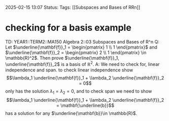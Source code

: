 2025-02-15 13:07
Status: 
Tags: [[Subspaces and Bases of RRn]]
# checking for a basis example

TD: YEAR1::TERM2::MA150 Algebra 2::03 Subspaces and Bases of R^n 
Q: Let $\underline{\mathbf{f}}_1 = \begin{pmatrix} 1 \\ 1 \end{pmatrix}$ and $\underline{\mathbf{f}}_2 = \begin{pmatrix} 2 \\ 1 \end{pmatrix} \in \mathbb{R}^2$. Then prove $\underline{\mathbf{f}}_1, \underline{\mathbf{f}}_2$ is a basis of $\mathbb{R}^2$.
A: We need to check for, linear independence and span.
to check linear independence show $$\lambda_1 \underline{\mathbf{f}}_1 + \lambda_2 \underline{\mathbf{f}}_2 = 0$$only has the solution $\lambda_1 = \lambda_2 = 0$, and to check span we need to show $$\lambda_1 \underline{\mathbf{f}}_1 + \lambda_2 \underline{\mathbf{f}}_2 = \mathbf{\underline{b}}$$ has a solution for any $\underline{\mathbf{b}}\in \mathbb{R}$.
<!--ID: 1739654001485-->
